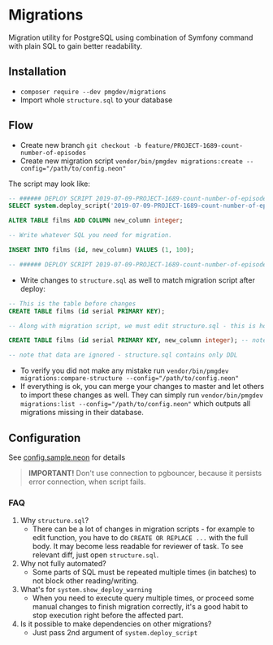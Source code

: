 # Migrations

Migration utility for PostgreSQL using combination of Symfony command with plain SQL to gain better readability. 

## Installation

- `composer require --dev pmgdev/migrations`
- Import whole `structure.sql` to your database

## Flow

- Create new branch `git checkout -b feature/PROJECT-1689-count-number-of-episodes`
- Create new migration script `vendor/bin/pmgdev migrations:create --config="/path/to/config.neon"`

The script may look like:
```sql
-- ###### DEPLOY SCRIPT 2019-07-09-PROJECT-1689-count-number-of-episodes.sql ######
SELECT system.deploy_script('2019-07-09-PROJECT-1689-count-number-of-episodes.sql');

ALTER TABLE films ADD COLUMN new_column integer;

-- Write whatever SQL you need for migration.

INSERT INTO films (id, new_column) VALUES (1, 100);

-- ###### DEPLOY SCRIPT 2019-07-09-PROJECT-1689-count-number-of-episodes.sql ######
```

- Write changes to `structure.sql` as well to match migration script after deploy:

```sql
-- This is the table before changes
CREATE TABLE films (id serial PRIMARY KEY);

-- Along with migration script, we must edit structure.sql - this is how it's going to look like after deploying migration:

CREATE TABLE films (id serial PRIMARY KEY, new_column integer); -- note the added column

-- note that data are ignored - structure.sql contains only DDL

```

- To verify you did not make any mistake run `vendor/bin/pmgdev migrations:compare-structure --config="/path/to/config.neon"`
- If everything is ok, you can merge your changes to master and let others to import these changes as well. They can simply run `vendor/bin/pmgdev migrations:list --config="/path/to/config.neon"` which outputs all migrations missing in their database.

## Configuration
See [config.sample.neon](config.sample.neon) for details
>**IMPORTANT!** Don't use connection to pgbouncer, because it persists error connection, when script fails.

### FAQ
1. Why `structure.sql`?
   - There can be a lot of changes in migration scripts - for example to edit function, you have to do `CREATE OR REPLACE ...` with the full body. It may become less readable for reviewer of task. To see relevant diff, just open `structure.sql`.
2. Why not fully automated?
   - Some parts of SQL must be repeated multiple times (in batches) to not block other reading/writing. 
3. What's for `system.show_deploy_warning`
    - When you need to execute query multiple times, or proceed some manual changes to finish migration correctly, it's a good habit to stop execution right before the affected part.
4. Is it possible to make dependencies on other migrations?
    - Just pass 2nd argument of `system.deploy_script`
